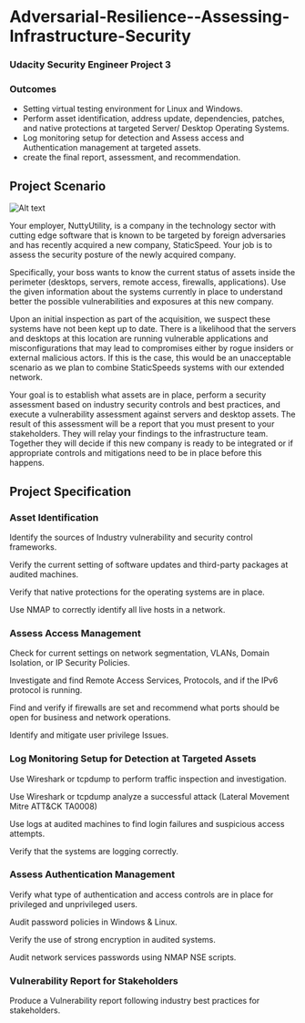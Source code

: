 # Adversarial-Resilience--Assessing-Infrastructure-Security
<h3>Udacity Security Engineer Project 3</h3>
<p>
  <h3>Outcomes</h3>
  <ul>
    <li>
    Setting virtual testing environment for Linux and Windows. 
    </li>
    <li>
Perform asset identification, address update, dependencies, patches, and native protections at targeted Server/ Desktop Operating Systems.
    </li>
    <li>
Log monitoring setup for detection and Assess access and Authentication management at targeted assets.
    </li>
    <li>
create the final report, assessment, and recommendation.
    </li>
  </ul>
</p>

<h2>Project Scenario</h2>
<img src="https://video.udacity-data.com/topher/2020/October/5f88a955_noun-defense-1645323/noun-defense-1645323.png" alt="Alt text" title="Optional title">


Your employer, NuttyUtility, is a company in the technology sector with cutting edge software that is known to be targeted by foreign adversaries and has recently acquired a new company, StaticSpeed. Your job is to assess the security posture of the newly acquired company.

Specifically, your boss wants to know the current status of assets inside the perimeter (desktops, servers, remote access, firewalls, applications). Use the given information about the systems currently in place to understand better the possible vulnerabilities and exposures at this new company. 

Upon an initial inspection as part of the acquisition, we suspect these systems have not been kept up to date. There is a likelihood that the servers and desktops at this location are running vulnerable applications and misconfigurations that may lead to compromises either by rogue insiders or external malicious actors. If this is the case, this would be an unacceptable scenario as we plan to combine StaticSpeeds systems with our extended network.

Your goal is to establish what assets are in place, perform a security assessment based on industry security controls and best practices, and execute a vulnerability assessment against servers and desktop assets. The result of this assessment will be a report that you must present to your stakeholders. They will relay your findings to the infrastructure team. Together they will decide if this new company is ready to be integrated or if appropriate controls and mitigations need to be in place before this happens. 

<h2>Project Specification</h2>
<h3>Asset Identification</h3>

Identify the sources of Industry vulnerability and security control frameworks.

Verify the current setting of software updates and third-party packages at audited machines.

Verify that native protections for the operating systems are in place.

Use NMAP to correctly identify all live hosts in a network.

<h3>Assess Access Management</h3>

Check for current settings on network segmentation, VLANs, Domain Isolation, or IP Security Policies.

Investigate and find Remote Access Services, Protocols, and if the IPv6 protocol is running.

Find and verify if firewalls are set and recommend what ports should be open for
business and network operations.

Identify and mitigate user privilege Issues.

<h3>Log Monitoring Setup for Detection at Targeted Assets</h3>

Use Wireshark or tcpdump to perform traffic inspection and investigation.

Use Wireshark or tcpdump analyze a successful attack (Lateral Movement Mitre ATT&CK TA0008)

Use logs at audited machines to find login failures and suspicious access attempts.

Verify that the systems are logging correctly.

<h3>Assess Authentication Management</h3>

Verify what type of authentication and access controls are in place for privileged and unprivileged users.

Audit password policies in Windows & Linux.

Verify the use of strong encryption in audited systems.

Audit network services passwords using NMAP NSE scripts.

<h3>Vulnerability Report for Stakeholders</h3>

Produce a Vulnerability report following industry best practices for stakeholders.
